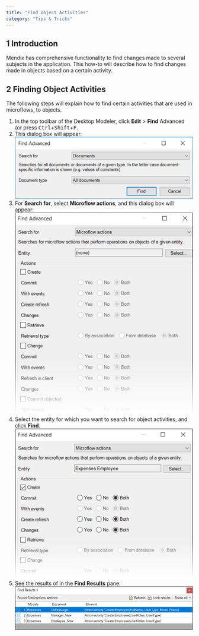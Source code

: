 ```yaml
---
title: "Find Object Activities"
category: "Tips & Tricks"
---
```


## 1 Introduction

Mendix has comprehensive functionality to find changes made to several subjects in the application. This how-to will describe how to find changes made in objects based on a certain activity.

## 2 Finding Object Activities

The following steps will explain how to find certain activities that are used in microflows, to objects.

1.  In the top toolbar of the Desktop Modeler, click **Edit** > **Find** Advanced (or press <kbd>Ctrl</kbd>+<kbd>Shift</kbd>+<kbd>F</kbd>.
2.  This dialog box will appear:
    ![](attachments/18448724/18581632.png)
3.  For **Search for**, select **Microflow actions**, and this dialog box will appear:
    ![](attachments/18448724/18581631.png)
4.  Select the entity for which you want to search for object activities, and click **Find**.
    ![](attachments/18448724/18581630.png)
5.  See the results of in the **Find Results** pane:
    ![](attachments/18448724/18581629.png)

